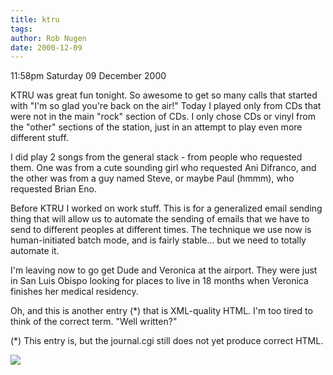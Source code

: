 ```yaml
---
title: ktru
tags: 
author: Rob Nugen
date: 2000-12-09
---
```


<p class=date>11:58pm Saturday 09 December 2000</p>

<p>KTRU was great fun tonight.  So awesome to get so
many calls that started with "I'm so glad you're back
on the air!"  Today I played only from CDs that were
not in the main "rock" section of CDs.  I only chose
CDs or vinyl from the "other" sections of the station,
just in an attempt to play even more different
stuff.</p>

<p>I did play 2 songs from the general stack - from
people who requested them.  One was from a cute
sounding girl who requested Ani Difranco, and the
other was from a guy named Steve, or maybe Paul
(hmmm), who requested Brian Eno.</p>

<p>Before KTRU I worked on work stuff.  This is for a
generalized email sending thing that will allow us to
automate the sending of emails that we have to send to
different peoples at different times.  The technique
we use now is human-initiated batch mode, and is
fairly stable... but we need to totally automate
it.</p>

<p>I'm leaving now to go get Dude and Veronica at the
airport.  They were just in San Luis Obispo looking
for places to live in 18 months when Veronica finishes
her medical residency.</p>

<p>Oh, and this is another entry (*) that is
XML-quality HTML.  I'm too tired to think of the
correct term.  "Well written?"</p>

<p>(*) This entry is, but the journal.cgi still does
not yet produce correct HTML.</p>

<p><img src="/images/rob/wL-ROB.gif"/></p>
